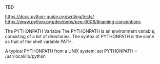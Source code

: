

TBD

https://docs.python-guide.org/writing/tests/
https://www.python.org/dev/peps/pep-0008/#naming-conventions




The PYTHONPATH Variable
The PYTHONPATH is an environment variable, consisting of a list of directories. 
The syntax of PYTHONPATH is the same as that of the shell variable PATH.

A typical PYTHONPATH from a UNIX system:
set PYTHONPATH = /usr/local/lib/python